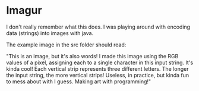 Imagur
======
I don't really remember what this does. I was playing around with encoding data (strings) into images with java. 


The example image in the src folder should read: 

"This is an image, but it's also words! I made this image using the RGB values of a pixel, assigning each to a single character in this input string. It's kinda cool! Each vertical strip represents three different letters. The longer the input string, the more vertical strips! Useless, in practice, but kinda fun to mess about with I guess. Making art with programming!"
